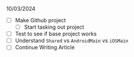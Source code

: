  10/03/2024
- [ ] Make Github project
	- [ ] Start tasking out project
- [ ] Test to see if base project works
- [ ] Understand `Shared` vs `AndroidMain` vs `iOSMain`
- [ ] Continue Writing Article